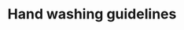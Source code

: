 ---
layout: link-post
title: Hand washing guidelines
link: /downloads/hand-washing-guidelines.pdf
category: Posters
---